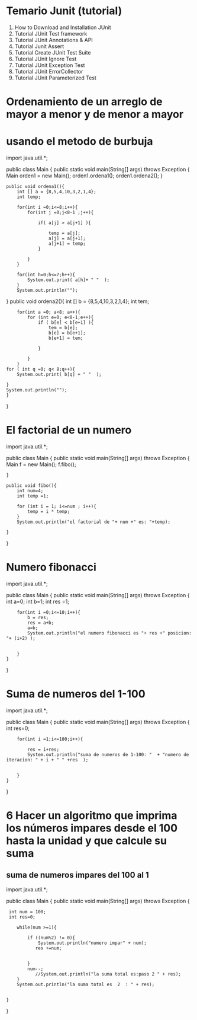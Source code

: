 # Temario Junit (tutorial)

1. How to Download and Installation JUnit
2. Tutorial	JUnit Test framework
3. Tutorial	JUnit Annotations & API
4. Tutorial	Junit Assert
5. Tutorial	Create JUnit Test Suite
6. Tutorial	JUnit Ignore Test
7. Tutorial	JUnit Exception Test
8. Tutorial	JUnit ErrorCollector
9. Tutorial	JUnit Parameterized Test





# Ordenamiento de un arreglo de mayor a menor y de menor a mayor 
# usando el metodo de burbuja

import java.util.*;

public class Main {
    public static void main(String[] args) throws Exception {
        Main orden1 = new Main();
        orden1.ordena1();
        orden1.ordena2();
    }
    
    public void ordena1(){
        int [] a = {8,5,4,10,3,2,1,4};
        int temp;
        
        for(int i =0;i<=8;i++){
            for(int j =0;j<8-1 ;j++){
                
                if( a[j] > a[j+1] ){
                    
                    temp = a[j];
                    a[j] = a[j+1];
                    a[j+1] = temp;
                }

            }
        }
        
        for(int h=0;h<=7;h++){
            System.out.print( a[h]+ " "  );
        }
        System.out.println("");

}
    public void ordena2(){
        int [] b = {8,5,4,10,3,2,1,4};
        int tem;
        
        
        for(int a =0; a<8; a++){
            for (int e=0; e<8-1;e++){
                if ( b[e] < b[e+1] ){
                    tem = b[e];
                    b[e] = b[e+1];
                    b[e+1] = tem;
                    
                }
                
            }
        }
    for ( int q =0; q< 8;q++){
        System.out.print( b[q] + " "  );
        
    }
    System.out.println("");
    }

}
# El factorial de un numero

import java.util.*;

public class Main {
    public static void main(String[] args) throws Exception {
        Main f = new Main();
        f.fibo();
        
        
    }
    
    public void fibo(){
        int num=4;
        int temp =1;
        
        for (int i = 1; i<=num ; i++){
            temp = i * temp;
        }
        System.out.println("el factorial de "+ num +" es: "+temp);
        
    }
}
# Numero fibonacci
import java.util.*;

public class Main {
    public static void main(String[] args) throws Exception {
        int a=0;
        int b=1;
        int res =1;
        
        for(int i =0;i<=10;i++){
            b = res;
            res = a+b;
            a=b;
            System.out.println("el numero fibonacci es "+ res +" posicion: "+ (i+2) );
            
            
        }
    }
}

# Suma de numeros del 1-100

import java.util.*;

public class Main {
    public static void main(String[] args) throws Exception {
        int res=0;
        
        for(int i =1;i<=100;i++){
            
            res = i+res;
            System.out.println("suma de numeros de 1-100: "  + "numero de iteracion: " + i + " " +res  );
            
            
        }
    }
}
# 6 Hacer un algoritmo que imprima los números impares desde el 100 hasta la unidad y que calcule su suma
## suma de numeros impares del 100 al 1
import java.util.*;

public class Main {
    public static void main(String[] args) throws Exception {
     
     int num = 100;
     int res=0;
        
        while(num >=1){
            
            if ((num%2) != 0){
                System.out.println("numero impar" + num);
               res +=num;
              
                
            }
            num--;
               //System.out.println("la suma total es:paso 2 " + res);
        }
        System.out.println("la suma total es  2  : " + res);
        
     
    }
}

